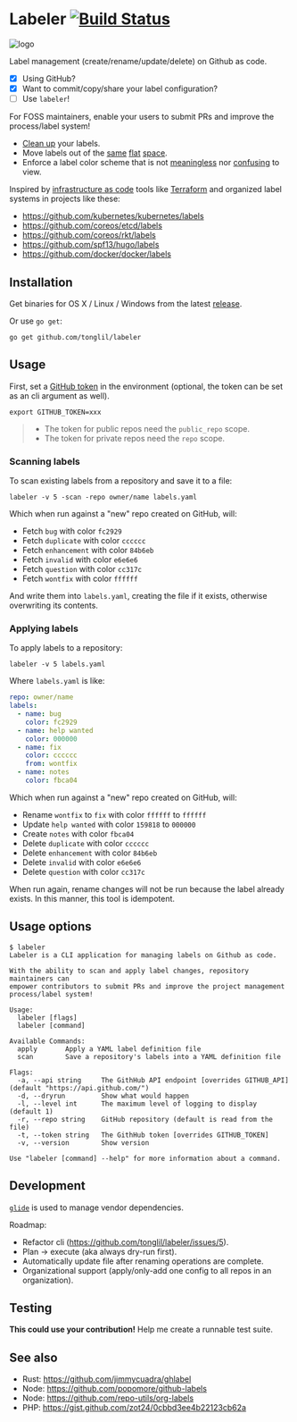 # Labeler [![Build Status](https://travis-ci.org/tonglil/labeler.svg?branch=master)](https://travis-ci.org/tonglil/labeler)

![logo](http://i.imgur.com/5wOQl2m.png)

Label management (create/rename/update/delete) on Github as code.

- [x] Using GitHub?
- [x] Want to commit/copy/share your label configuration?
- [ ] Use `labeler`!

For FOSS maintainers, enable your users to submit PRs and improve the process/label system!
- [Clean up][adobe] your labels.
- Move labels out of the [same][iconic] [flat][certbot] [space][ghost].
- Enforce a label color scheme that is not [meaningless][node] nor [confusing][babel] to view.

Inspired by [infrastructure as code][iac] tools like [Terraform][terraform] and organized label systems in projects like these:
- https://github.com/kubernetes/kubernetes/labels
- https://github.com/coreos/etcd/labels
- https://github.com/coreos/rkt/labels
- https://github.com/spf13/hugo/labels
- https://github.com/docker/docker/labels

[adobe]: https://github.com/adobe/brackets/labels
[iconic]: https://github.com/driftyco/ionic/labels
[certbot]: https://github.com/certbot/certbot/labels
[ghost]: https://github.com/TryGhost/Ghost/labels
[node]: https://github.com/nodejs/node/labels
[babel]: https://github.com/babel/babel/labels

[iac]: http://martinfowler.com/bliki/InfrastructureAsCode.html
[terraform]: https://github.com/hashicorp/terraform

## Installation

Get binaries for OS X / Linux / Windows from the latest [release].

Or use `go get`:

```
go get github.com/tonglil/labeler
```

[release]: https://github.com/tonglil/labeler/releases

## Usage

First, set a [GitHub token][tokens] in the environment (optional, the token can be set as an cli argument as well).

```
export GITHUB_TOKEN=xxx
```

> - The token for public repos need the `public_repo` scope.
> - The token for private repos need the `repo` scope.

[tokens]: https://github.com/settings/tokens

### Scanning labels

To scan existing labels from a repository and save it to a file:
```
labeler -v 5 -scan -repo owner/name labels.yaml
```

Which when run against a "new" repo created on GitHub, will:
- Fetch `bug` with color `fc2929`
- Fetch `duplicate` with color `cccccc`
- Fetch `enhancement` with color `84b6eb`
- Fetch `invalid` with color `e6e6e6`
- Fetch `question` with color `cc317c`
- Fetch `wontfix` with color `ffffff`

And write them into `labels.yaml`, creating the file if it exists, otherwise overwriting its contents.

### Applying labels

To apply labels to a repository:
```
labeler -v 5 labels.yaml
```

Where `labels.yaml` is like:
```yml
repo: owner/name
labels:
  - name: bug
    color: fc2929
  - name: help wanted
    color: 000000
  - name: fix
    color: cccccc
    from: wontfix
  - name: notes
    color: fbca04
```

Which when run against a "new" repo created on GitHub, will:
- Rename `wontfix` to `fix` with color `ffffff` to `ffffff`
- Update `help wanted` with color `159818` to `000000`
- Create `notes` with color `fbca04`
- Delete `duplicate` with color `cccccc`
- Delete `enhancement` with color `84b6eb`
- Delete `invalid` with color `e6e6e6`
- Delete `question` with color `cc317c`

When run again, rename changes will not be run because the label already exists.
In this manner, this tool is idempotent.

## Usage options

```
$ labeler
Labeler is a CLI application for managing labels on Github as code.

With the ability to scan and apply label changes, repository maintainers can
empower contributors to submit PRs and improve the project management
process/label system!

Usage:
  labeler [flags]
  labeler [command]

Available Commands:
  apply       Apply a YAML label definition file
  scan        Save a repository's labels into a YAML definition file

Flags:
  -a, --api string     The GithHub API endpoint [overrides GITHUB_API] (default "https://api.github.com/")
  -d, --dryrun         Show what would happen
  -l, --level int      The maximum level of logging to display (default 1)
  -r, --repo string    GitHub repository (default is read from the file)
  -t, --token string   The GithHub token [overrides GITHUB_TOKEN]
  -v, --version        Show version

Use "labeler [command] --help" for more information about a command.
```

## Development

[`glide`][glide] is used to manage vendor dependencies.

Roadmap:
- Refactor cli (https://github.com/tonglil/labeler/issues/5).
- Plan -> execute (aka always dry-run first).
- Automatically update file after renaming operations are complete.
- Organizational support (apply/only-add one config to all repos in an organization).

[glide]: https://github.com/Masterminds/glide

## Testing

**This could use your contribution!**
Help me create a runnable test suite.

## See also

- Rust: https://github.com/jimmycuadra/ghlabel
- Node: https://github.com/popomore/github-labels
- Node: https://github.com/repo-utils/org-labels
- PHP: https://gist.github.com/zot24/0cbbd3ee4b22123cb62a
